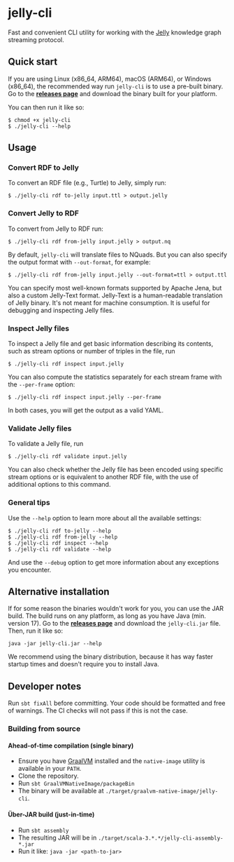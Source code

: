 # jelly-cli

Fast and convenient CLI utility for working with the [Jelly](https://jelly-rdf.github.io/dev/) knowledge graph streaming protocol.

## Quick start

If you are using Linux (x86_64, ARM64), macOS (ARM64), or Windows (x86_64), the recommended way run `jelly-cli` is to use a pre-built binary. Go to the **[releases page](https://github.com/Jelly-RDF/cli/releases/latest)** and download the binary built for your platform.

You can then run it like so:

```shell
$ chmod +x jelly-cli
$ ./jelly-cli --help
```

## Usage

### Convert RDF to Jelly

To convert an RDF file (e.g., Turtle) to Jelly, simply run:

```shell
$ ./jelly-cli rdf to-jelly input.ttl > output.jelly
```

### Convert Jelly to RDF

To convert from Jelly to RDF run:

```shell
$ ./jelly-cli rdf from-jelly input.jelly > output.nq
```

By default, `jelly-cli` will translate files to NQuads. 
But you can also specify the output format with `--out-format`, for example:

```shell
$ ./jelly-cli rdf from-jelly input.jelly --out-format=ttl > output.ttl
```

You can specify most well-known formats supported by Apache Jena, but also a custom Jelly-Text format. 
Jelly-Text is a human-readable translation of Jelly binary. It's not meant for machine consumption. It is useful for debugging and inspecting Jelly files.

### Inspect Jelly files

To inspect a Jelly file and get basic information describing its contents, such as stream options or number of triples in the file, run

```shell
$ ./jelly-cli rdf inspect input.jelly
```

You can also compute the statistics separately for each stream frame with the `--per-frame` option:

```shell
$ ./jelly-cli rdf inspect input.jelly --per-frame
```

In both cases, you will get the output as a valid YAML.

### Validate Jelly files

To validate a Jelly file, run

```shell
$ ./jelly-cli rdf validate input.jelly
```

You can also check whether the Jelly file has been encoded using specific stream options or is equivalent to another RDF file, with the use of additional options to this command.

### General tips

Use the `--help` option to learn more about all the available settings:

```shell
$ ./jelly-cli rdf to-jelly --help
$ ./jelly-cli rdf from-jelly --help
$ ./jelly-cli rdf inspect --help
$ ./jelly-cli rdf validate --help
```

And use the `--debug` option to get more information about any exceptions you encounter.

## Alternative installation

If for some reason the binaries wouldn't work for you, you can use the JAR build. The build runs on any platform, as long as you have Java (min. version 17). Go to the **[releases page](https://github.com/Jelly-RDF/cli/releases/latest)** and download the `jelly-cli.jar` file. Then, run it like so:

```shell
java -jar jelly-cli.jar --help
```

We recommend using the binary distribution, because it has way faster startup times and doesn't require you to install Java.

## Developer notes

Run `sbt fixAll` before committing. Your code should be formatted and free of warnings.
The CI checks will not pass if this is not the case.

### Building from source

#### Ahead-of-time compilation (single binary)

- Ensure you have [GraalVM](https://www.graalvm.org/) installed and the `native-image` utility is available in your `PATH`.
- Clone the repository.
- Run `sbt GraalVMNativeImage/packageBin`
- The binary will be available at `./target/graalvm-native-image/jelly-cli`.

#### Über-JAR build (just-in-time)

- Run `sbt assembly`
- The resulting JAR will be in `./target/scala-3.*.*/jelly-cli-assembly-*.jar`
- Run it like: `java -jar <path-to-jar>`
